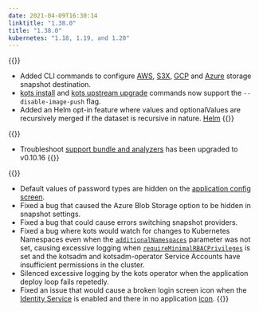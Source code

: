 ```yaml
---
date: 2021-04-09T16:30:14
linktitle: "1.38.0"
title: "1.38.0"
kubernetes: "1.18, 1.19, and 1.20"
---
```

{{<features>}}
* Added CLI commands to configure [AWS](/kots-cli/velero/configure-aws-s3/), [S3X](/kots-cli/velero/configure-other-s3/), [GCP](/kots-cli/velero/configure-gcp/) and [Azure](/kots-cli/velero/configure-azure/) storage snapshot destination.
* [kots install](/kots-cli/install/) and [kots upstream upgrade](/kots-cli/upstream/) commands now support the `--disable-image-push` flag.
* Added an Helm opt-in feature where values and optionalValues are recursively merged if the dataset is recursive in nature. [Helm](/vendor/helm/optional-value-keys/)
{{</features>}}

{{<changes>}}
* Troubleshoot [support bundle and analyzers](/kotsadm/troubleshooting/support-bundle/) has been upgraded to v0.10.16
{{</changes>}}

{{<fixes>}}
* Default values of password types are hidden on the [application config screen](/kotsadm/installing/online-install/#config-screen). 
* Fixed a bug that caused the Azure Blob Storage option to be hidden in snapshot settings.
* Fixed a bug that could cause errors switching snapshot providers.
* Fixed a bug where kots would watch for changes to Kubernetes Namespaces even when the [`additionalNamespaces`](https://kots.io/reference/v1beta1/application/#additionalnamespaces) parameter was not set, causing excessive logging when [`requireMinimalRBACPrivileges`](https://kots.io/reference/v1beta1/application/#requireminimalrbacprivileges) is set and the kotsadm and kotsadm-operator Service Accounts have insufficient permissions in the cluster.
* Silenced excessive logging by the kots operator when the application deploy loop fails repetedly.
* Fixed an issue that would cause a broken login screen icon when the [Identity Service](https://kots.io/vendor/identity-service/configuring-identity-service/) is enabled and there in no application [icon](https://kots.io/reference/v1beta1/application/#icon).
{{</fixes>}}
